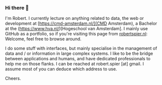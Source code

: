 ### Hi there 👋

I'm Robert. I currently lecture on anything related to data, the web or development at [https://cmd-amsterdam.nl/](CMD Amsterdam), a Bachelor at the (https://www.hva.nl/)[Hogeschool van Amsterdam]. I mainly use GitHub as a portfolio, so if you're visiting this page from [robertspier.nl](robertspier.nl): Welcome, feel free to browse around.

I do some stuff with interfaces, but mainly specialise in the management of data and / or information in large complex systems. I like to be the bridge between applications and humans, and have dedicated professionals to help me on those flanks. I can be reached at robert.spier [at] gmail. I assume most of you can deduce which address to use.

Cheers.

<!--
**roberrrt-s/roberrrt-s** is a ✨ _special_ ✨ repository because its `README.md` (this file) appears on your GitHub profile.

Here are some ideas to get you started:

- 🔭 I’m currently working on ...
- 🌱 I’m currently learning ...
- 👯 I’m looking to collaborate on ...
- 🤔 I’m looking for help with ...
- 💬 Ask me about ...
- 📫 How to reach me: ...
- 😄 Pronouns: ...
- ⚡ Fun fact: ...
-->
